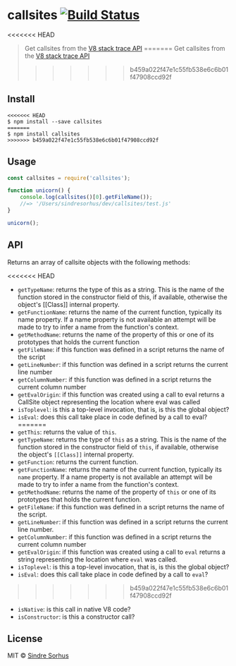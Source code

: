 # callsites [![Build Status](https://travis-ci.org/sindresorhus/callsites.svg?branch=master)](https://travis-ci.org/sindresorhus/callsites)

<<<<<<< HEAD
> Get callsites from the [V8 stack trace API](https://github.com/v8/v8/wiki/Stack-Trace-API)
=======
> Get callsites from the [V8 stack trace API](https://v8.dev/docs/stack-trace-api)
>>>>>>> b459a022f47e1c55fb538e6c6b01f47908ccd92f


## Install

```
<<<<<<< HEAD
$ npm install --save callsites
=======
$ npm install callsites
>>>>>>> b459a022f47e1c55fb538e6c6b01f47908ccd92f
```


## Usage

```js
const callsites = require('callsites');

function unicorn() {
	console.log(callsites()[0].getFileName());
	//=> '/Users/sindresorhus/dev/callsites/test.js'
}

unicorn();
```


## API

Returns an array of callsite objects with the following methods:

<<<<<<< HEAD
- `getTypeName`: returns the type of this as a string. This is the name of the function stored in the constructor field of this, if available, otherwise the object's [[Class]] internal property.
- `getFunctionName`: returns the name of the current function, typically its name property. If a name property is not available an attempt will be made to try to infer a name from the function's context.
- `getMethodName`: returns the name of the property of this or one of its prototypes that holds the current function
- `getFileName`: if this function was defined in a script returns the name of the script
- `getLineNumber`: if this function was defined in a script returns the current line number
- `getColumnNumber`: if this function was defined in a script returns the current column number
- `getEvalOrigin`: if this function was created using a call to eval returns a CallSite object representing the location where eval was called
- `isToplevel`: is this a top-level invocation, that is, is this the global object?
- `isEval`: does this call take place in code defined by a call to eval?
=======
- `getThis`: returns the value of `this`.
- `getTypeName`: returns the type of `this` as a string. This is the name of the function stored in the constructor field of `this`, if available, otherwise the object's `[[Class]]` internal property.
- `getFunction`: returns the current function.
- `getFunctionName`: returns the name of the current function, typically its `name` property. If a name property is not available an attempt will be made to try to infer a name from the function's context.
- `getMethodName`: returns the name of the property of `this` or one of its prototypes that holds the current function.
- `getFileName`: if this function was defined in a script returns the name of the script.
- `getLineNumber`: if this function was defined in a script returns the current line number.
- `getColumnNumber`: if this function was defined in a script returns the current column number
- `getEvalOrigin`: if this function was created using a call to `eval` returns a string representing the location where `eval` was called.
- `isToplevel`: is this a top-level invocation, that is, is this the global object?
- `isEval`: does this call take place in code defined by a call to `eval`?
>>>>>>> b459a022f47e1c55fb538e6c6b01f47908ccd92f
- `isNative`: is this call in native V8 code?
- `isConstructor`: is this a constructor call?


## License

MIT © [Sindre Sorhus](https://sindresorhus.com)
